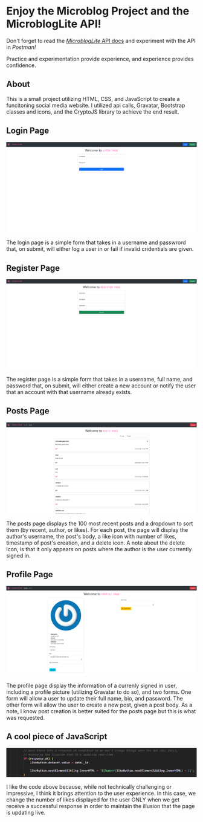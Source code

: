 # Enjoy the Microblog Project and the MicroblogLite API!

Don't forget to read the [*MicroblogLite* API docs](http://microbloglite.us-east-2.elasticbeanstalk.com/docs) and experiment with the API in *Postman!*

Practice and experimentation provide experience, and experience provides confidence.

## About
This is a small project utilizing HTML, CSS, and JavaScript to create a funcitoning social media website. I utilized api calls, Gravatar, Bootstrap classes and icons, and the CryptoJS library to achieve the end result.

## Login Page
![alt text](./images/readme/login.png)

The login page is a simple form that takes in a username and passwrord that, on submit, will either log a user in or fail if invalid cridentials are given.

## Register Page
![alt text](./images/readme/register.png)

The register page is a simple form that takes in a username, full name, and password that, on submit, will either create a new account or notify the user that an account with that username already exists.

## Posts Page
![alt text](./images/readme/posts.png)

The posts page displays the 100 most recent posts and a dropdown to sort them (by recent, author, or likes). For each post, the page will display the author's username, the post's body, a like icon with number of likes, timestamp of post's creation, and a delete icon. A note about the delete icon, is that it only appears on posts where the author is the user currently signed in.

## Profile Page
![alt text](./images/readme/profile.png)

The profile page display the information of a currenly signed in user, including a profile picture (utilizing Gravatar to do so), and two forms. One form will allow a user to update their full name, bio, and password. The other form will allow the user to create a new post, given a post body. As a note, I know post creation is better suited for the posts page but this is what was requested.

## A cool piece of JavaScript
![alt text](./images/readme/coolJS.png)

I like the code above because, while not technically challenging or impressive, I think it brings attention to the user experience. In this case, we change the number of likes displayed for the user ONLY when we get receive a successful response in order to maintain the illusion that the page is updating live.